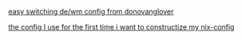 [easy switching de/wm config from donovanglover](https://github.com/donovanglover/nix-config)

[](https://github.com/erictossell/nixflakes)

[the config I use for the first time i want to constructize my nix-config](https://github.com/ryan4yin/nix-config)
